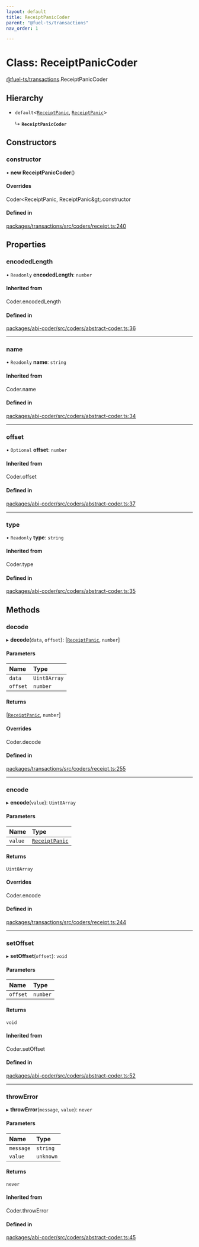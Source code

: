 ```yaml
---
layout: default
title: ReceiptPanicCoder
parent: "@fuel-ts/transactions"
nav_order: 1

---
```


# Class: ReceiptPanicCoder

[@fuel-ts/transactions](../index.md).ReceiptPanicCoder

## Hierarchy

- `default`<[`ReceiptPanic`](../index.md#receiptpanic), [`ReceiptPanic`](../index.md#receiptpanic)\>

  ↳ **`ReceiptPanicCoder`**

## Constructors

### constructor

• **new ReceiptPanicCoder**()

#### Overrides

Coder&lt;ReceiptPanic, ReceiptPanic\&gt;.constructor

#### Defined in

[packages/transactions/src/coders/receipt.ts:240](https://github.com/FuelLabs/fuels-ts/blob/master/packages/transactions/src/coders/receipt.ts#L240)

## Properties

### encodedLength

• `Readonly` **encodedLength**: `number`

#### Inherited from

Coder.encodedLength

#### Defined in

[packages/abi-coder/src/coders/abstract-coder.ts:36](https://github.com/FuelLabs/fuels-ts/blob/master/packages/abi-coder/src/coders/abstract-coder.ts#L36)

___

### name

• `Readonly` **name**: `string`

#### Inherited from

Coder.name

#### Defined in

[packages/abi-coder/src/coders/abstract-coder.ts:34](https://github.com/FuelLabs/fuels-ts/blob/master/packages/abi-coder/src/coders/abstract-coder.ts#L34)

___

### offset

• `Optional` **offset**: `number`

#### Inherited from

Coder.offset

#### Defined in

[packages/abi-coder/src/coders/abstract-coder.ts:37](https://github.com/FuelLabs/fuels-ts/blob/master/packages/abi-coder/src/coders/abstract-coder.ts#L37)

___

### type

• `Readonly` **type**: `string`

#### Inherited from

Coder.type

#### Defined in

[packages/abi-coder/src/coders/abstract-coder.ts:35](https://github.com/FuelLabs/fuels-ts/blob/master/packages/abi-coder/src/coders/abstract-coder.ts#L35)

## Methods

### decode

▸ **decode**(`data`, `offset`): [[`ReceiptPanic`](../index.md#receiptpanic), `number`]

#### Parameters

| Name | Type |
| :------ | :------ |
| `data` | `Uint8Array` |
| `offset` | `number` |

#### Returns

[[`ReceiptPanic`](../index.md#receiptpanic), `number`]

#### Overrides

Coder.decode

#### Defined in

[packages/transactions/src/coders/receipt.ts:255](https://github.com/FuelLabs/fuels-ts/blob/master/packages/transactions/src/coders/receipt.ts#L255)

___

### encode

▸ **encode**(`value`): `Uint8Array`

#### Parameters

| Name | Type |
| :------ | :------ |
| `value` | [`ReceiptPanic`](../index.md#receiptpanic) |

#### Returns

`Uint8Array`

#### Overrides

Coder.encode

#### Defined in

[packages/transactions/src/coders/receipt.ts:244](https://github.com/FuelLabs/fuels-ts/blob/master/packages/transactions/src/coders/receipt.ts#L244)

___

### setOffset

▸ **setOffset**(`offset`): `void`

#### Parameters

| Name | Type |
| :------ | :------ |
| `offset` | `number` |

#### Returns

`void`

#### Inherited from

Coder.setOffset

#### Defined in

[packages/abi-coder/src/coders/abstract-coder.ts:52](https://github.com/FuelLabs/fuels-ts/blob/master/packages/abi-coder/src/coders/abstract-coder.ts#L52)

___

### throwError

▸ **throwError**(`message`, `value`): `never`

#### Parameters

| Name | Type |
| :------ | :------ |
| `message` | `string` |
| `value` | `unknown` |

#### Returns

`never`

#### Inherited from

Coder.throwError

#### Defined in

[packages/abi-coder/src/coders/abstract-coder.ts:45](https://github.com/FuelLabs/fuels-ts/blob/master/packages/abi-coder/src/coders/abstract-coder.ts#L45)
